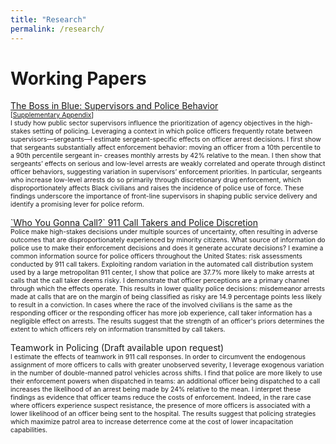 ```yaml
---
title: "Research"
permalink: /research/
---
```


# Working Papers

[The Boss in Blue: Supervisors and Police Behavior](../assets/pdfs/Boss_in_Blue_AVSmith.pdf) <br>
<span style="font-size:0.75em"> [[Supplementary Appendix](../assets/pdfs/Supplementary_Appendix_Boss_in_Blue.pdf)] </span><br>
<span style="font-size:0.75em">  I study how public sector supervisors influence the prioritization of agency objectives in the high-stakes setting of policing. Leveraging a context in which police officers frequently rotate between supervisors—sergeants—I estimate sergeant-specific effects on officer arrest decisions. I first show that sergeants substantially affect enforcement behavior: moving an officer from a 10th percentile to a 90th percentile sergeant in- creases monthly arrests by 42% relative to the mean. I then show that sergeants’ effects on serious and low-level arrests are weakly correlated and operate through distinct officer behaviors, suggesting variation in supervisors’ enforcement priorities. In particular, sergeants who increase low-level arrests do so primarily through discretionary drug enforcement, which disproportionately affects Black civilians and raises the incidence of police use of force. These findings underscore the importance of front-line supervisors in shaping public service delivery and identify a promising lever for police reform. </span>

[\`Who You Gonna Call?\` 911 Call Takers and Police Discretion](../assets/pdfs/SmithCallTakers.pdf)<br>
<span style="font-size:0.75em"> Police make high-stakes decisions under multiple sources of uncertainty, often resulting in adverse outcomes that are disproportionately experienced by minority citizens. What source of information do police use to make their enforcement decisions and does it generate accurate decisions? I examine a common information source for police officers throughout the United States: risk assessments conducted by 911 call takers. Exploiting random variation in the automated call distribution system used by a large metropolitan 911 center, I show that police are 37.7% more likely to make arrests at calls that the call taker deems risky. I demonstrate  that officer perceptions are a primary channel through which the effects operate. This results in lower quality police decisions: misdemeanor arrests made at calls that are on the margin of being classified as risky are 14.9 percentage points less likely to result in a conviction. In cases where the race of the involved civilians is the same as the responding officer or the responding officer has more job experience, call taker information has a negligible effect on arrests. The results suggest that the strength of an officer's priors determines the extent to which officers rely on information transmitted by call takers.  </span>

Teamwork in Policing (Draft available upon request)<br>
<span style="font-size:0.75em"> I estimate the effects of teamwork in 911 call responses. In order to circumvent the endogenous assignment of more officers to calls with greater unobserved severity, I leverage exogenous variation in the number of double-manned patrol vehicles across shifts. I find that police are more likely to use their enforcement powers when dispatched in teams: an additional officer being dispatched to a call increases the likelihood of an arrest being made by 24% relative to the mean. I interpret these findings as evidence that officer teams reduce the costs of enforcement. Indeed, in the rare case where officers experience suspect resistance, the presence of more officers is associated with a lower likelihood of an officer being sent to the hospital. The results suggest that policing strategies which maximize patrol area to increase deterrence come at the cost of lower incapacitation capabilities.  </span>


